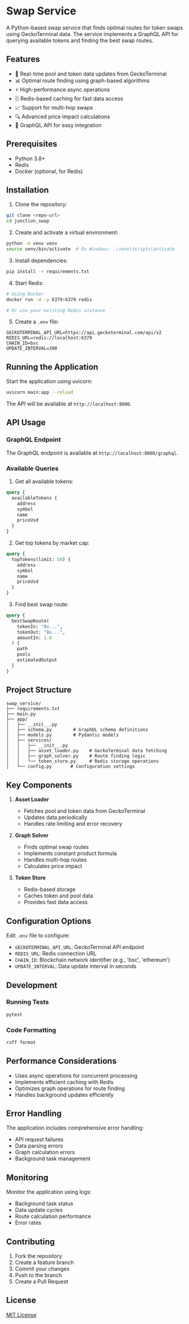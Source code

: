 # Swap Service

A Python-based swap service that finds optimal routes for token swaps using GeckoTerminal data. The service implements a GraphQL API for querying available tokens and finding the best swap routes.

## Features

- 🔄 Real-time pool and token data updates from GeckoTerminal
- 📊 Optimal route finding using graph-based algorithms
- ⚡ High-performance async operations
- 🗄️ Redis-based caching for fast data access
- 📈 Support for multi-hop swaps
- 🔍 Advanced price impact calculations
- 🎯 GraphQL API for easy integration

## Prerequisites

- Python 3.8+
- Redis
- Docker (optional, for Redis)

## Installation

1. Clone the repository:
```bash
git clone <repo-url>
cd junction_swap
```

2. Create and activate a virtual environment:
```bash
python -m venv venv
source venv/bin/activate  # On Windows: .\venv\Scripts\activate
```

3. Install dependencies:
```bash
pip install -r requirements.txt
```

4. Start Redis:
```bash
# Using Docker
docker run -d -p 6379:6379 redis

# Or use your existing Redis instance
```

5. Create a `.env` file:
```env
GECKOTERMINAL_API_URL=https://api.geckoterminal.com/api/v2
REDIS_URL=redis://localhost:6379
CHAIN_ID=bsc
UPDATE_INTERVAL=300
```

## Running the Application

Start the application using uvicorn:
```bash
uvicorn main:app --reload
```

The API will be available at `http://localhost:8000`.

## API Usage

### GraphQL Endpoint

The GraphQL endpoint is available at `http://localhost:8000/graphql`.

### Available Queries

1. Get all available tokens:
```graphql
query {
  availableTokens {
    address
    symbol
    name
    priceUsd
  }
}
```

2. Get top tokens by market cap:
```graphql
query {
  topTokens(limit: 50) {
    address
    symbol
    name
    priceUsd
  }
}
```

3. Find best swap route:
```graphql
query {
  bestSwapRoute(
    tokenIn: "0x...",
    tokenOut: "0x...",
    amountIn: 1.0
  ) {
    path
    pools
    estimatedOutput
  }
}
```

## Project Structure

```
swap_service/
├── requirements.txt
├── main.py
├── app/
│   ├── __init__.py
│   ├── schema.py        # GraphQL schema definitions
│   ├── models.py        # Pydantic models
│   ├── services/
│   │   ├── __init__.py
│   │   ├── asset_loader.py    # GeckoTerminal data fetching
│   │   ├── graph_solver.py    # Route finding logic
│   │   └── token_store.py     # Redis storage operations
│   └── config.py       # Configuration settings
```

## Key Components

1. **Asset Loader**
   - Fetches pool and token data from GeckoTerminal
   - Updates data periodically
   - Handles rate limiting and error recovery

2. **Graph Solver**
   - Finds optimal swap routes
   - Implements constant product formula
   - Handles multi-hop routes
   - Calculates price impact

3. **Token Store**
   - Redis-based storage
   - Caches token and pool data
   - Provides fast data access

## Configuration Options

Edit `.env` file to configure:

- `GECKOTERMINAL_API_URL`: GeckoTerminal API endpoint
- `REDIS_URL`: Redis connection URL
- `CHAIN_ID`: Blockchain network identifier (e.g., 'bsc', 'ethereum')
- `UPDATE_INTERVAL`: Data update interval in seconds

## Development

### Running Tests
```bash
pytest
```

### Code Formatting
```bash
ruff format
```

## Performance Considerations

- Uses async operations for concurrent processing
- Implements efficient caching with Redis
- Optimizes graph operations for route finding
- Handles background updates efficiently

## Error Handling

The application includes comprehensive error handling:
- API request failures
- Data parsing errors
- Graph calculation errors
- Background task management

## Monitoring

Monitor the application using logs:
- Background task status
- Data update cycles
- Route calculation performance
- Error rates

## Contributing

1. Fork the repository
2. Create a feature branch
3. Commit your changes
4. Push to the branch
5. Create a Pull Request

## License

[MIT License](LICENSE)
